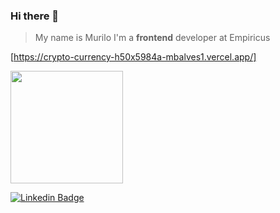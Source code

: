 ### Hi there 👋

> My name is Murilo
I'm a **frontend** developer at Empiricus



[https://crypto-currency-h50x5984a-mbalves1.vercel.app/]

 <div>
  <a href="https://github.com/mbalves1">
  <img height="180em" src="https://github-readme-stats.vercel.app/api/top-langs/?username=mbalves1&layout=compact&langs_count=7&theme=dark"/>
</div>


[![Linkedin Badge](https://img.shields.io/badge/-Murilo%20Alves-41b883?style=flat-square&logo=Linkedin&logoColor=35495E&link=https://www.linkedin.com/in/murilo-de-barros-alves/)](https://www.linkedin.com/in/murilo-de-barros-alves/) 

<!--
**mbalves1/mbalves1** is a ✨ _special_ ✨ repository because its `README.md` (this file) appears on your GitHub profile.

Here are some ideas to get you started:

- 🔭 I’m currently working on ...
- 🌱 I’m currently learning ...
- 👯 I’m looking to collaborate on ...
- 🤔 I’m looking for help with ...
- 💬 Ask me about ...
- 📫 How to reach me: ...
- 😄 Pronouns: ...
- ⚡ Fun fact: ...
-->
